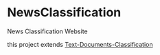 # NewsClassification
News Classification Website

this project extends [Text-Documents-Classification](https://github.com/newaaa41/Text-Documents-Classification)
